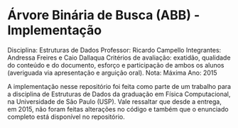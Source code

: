 # Árvore Binária de Busca (ABB) - Implementação

Disciplina: Estruturas de Dados
Professor: Ricardo Campello
Integrantes: Andressa Freires e Caio Dallaqua
Critérios de avaliação: exatidão, qualidade do conteúdo e do documento, esforço e participação
de ambos os alunos (averiguada via apresentação e arguição oral).
Nota: Máxima
Ano: 2015

A implementação nesse repositório foi feita como parte de um trabalho para a disciplina de Estruturas de Dados da graduação em Física Computacional, na Universidade de São Paulo (USP). 
Vale ressaltar que desde a entrega, em 2015, não foram feitas alterações no código e também que o enunciado completo está disponível no repositório.
